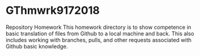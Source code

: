 # GThmwrk9172018
Repository Homework
This homework directory is to show competence in basic translation of files from Github to a local machine and back. This also includes working with branches, pulls, and other requests associated with Github basic knowledge.

